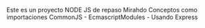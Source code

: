 Este es un proyecto NODE JS de repaso
Mirahdo Conceptos como importaciones CommonJS -  EcmascriptModules - 
Usando Express
